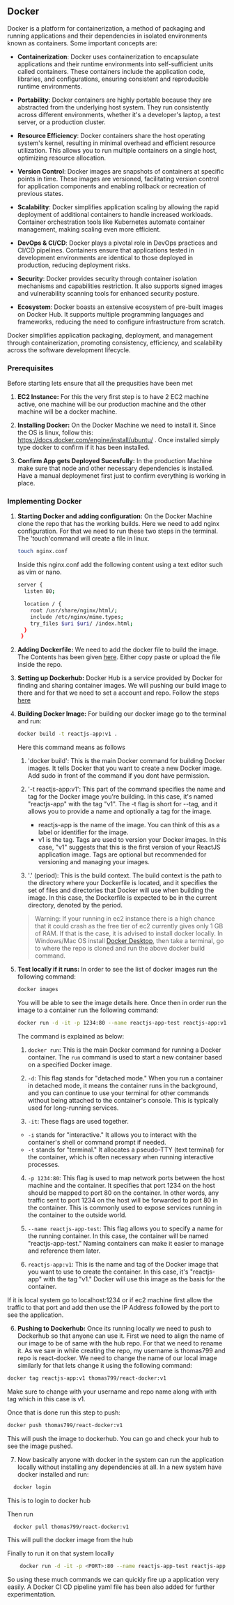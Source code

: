 ## Docker 

Docker is a platform for containerization, a method of packaging and running applications and their dependencies in isolated environments known as containers. Some important concepts are:

- **Containerization**: Docker uses containerization to encapsulate applications and their runtime environments into self-sufficient units called containers. These containers include the application code, libraries, and configurations, ensuring consistent and reproducible runtime environments.

- **Portability**: Docker containers are highly portable because they are abstracted from the underlying host system. They run consistently across different environments, whether it's a developer's laptop, a test server, or a production cluster.

- **Resource Efficiency**: Docker containers share the host operating system's kernel, resulting in minimal overhead and efficient resource utilization. This allows you to run multiple containers on a single host, optimizing resource allocation.

- **Version Control**: Docker images are snapshots of containers at specific points in time. These images are versioned, facilitating version control for application components and enabling rollback or recreation of previous states.

- **Scalability**: Docker simplifies application scaling by allowing the rapid deployment of additional containers to handle increased workloads. Container orchestration tools like Kubernetes automate container management, making scaling even more efficient.

- **DevOps & CI/CD**: Docker plays a pivotal role in DevOps practices and CI/CD pipelines. Containers ensure that applications tested in development environments are identical to those deployed in production, reducing deployment risks.

- **Security**: Docker provides security through container isolation mechanisms and capabilities restriction. It also supports signed images and vulnerability scanning tools for enhanced security posture.

- **Ecosystem**: Docker boasts an extensive ecosystem of pre-built images on Docker Hub. It supports multiple programming languages and frameworks, reducing the need to configure infrastructure from scratch.

Docker simplifies application packaging, deployment, and management through containerization, promoting consistency, efficiency, and scalability across the software development lifecycle.


### Prerequisites

Before starting lets ensure that all the prequsities have been met

1. **EC2 Instance:** For this the very first step is to have 2 EC2 machine active, one machine will be our production machine and the other machine will be a docker machine.

2. **Installing Docker:** On the Docker Machine we need to install it. Since the OS is linux, follow this: https://docs.docker.com/engine/install/ubuntu/ . Once installed simply type docker to confirm if it has been installed.

3. **Confirm App gets Deployed Sucesfully:** In the production Machine make sure that node and other necessary dependencies is installed. Have a manual deploymenet first just to confirm everything is working in place.


### Implementing Docker

1. **Starting Docker and adding configuration:** On the Docker Machine clone the repo that has the working builds. Here we need to add nginx configuration. For that we need to run these two steps in the terminal. The 'touch'command will create a file in linux.
   
   ```bash
   touch nginx.conf
   ```
   Inside this nginx.conf add the following content using a text editor such as vim or nano.
   ```bash
   server {
     listen 80;
   
     location / {
       root /usr/share/nginx/html/;
       include /etc/nginx/mime.types;
       try_files $uri $uri/ /index.html;
     }
    }
   ```
2. **Adding Dockerfile:** We need to add the docker file to build the image. The Contents has been given [here](https://github.com/thomasjv799/Devops_Training/blob/main/5_Docker/Dockerfile). Either copy paste or upload the file inside the repo.

3. **Setting up Dockerhub:** Docker Hub is a service provided by Docker for finding and sharing container images. We will pushing our build image to there and for that we need to set a account and repo. Follow the steps [here](https://github.com/thomasjv799/Devops_Training/blob/main/5_Docker/CreateaDockerrepositoryonDockerHub.pdf)

4. **Building Docker Image:** For building our docker image go to the terminal and run:
   ```bash
   docker build -t reactjs-app:v1 .
   ```
   Here this command means as follows

   1. 'docker build': This is the main Docker command for building Docker images. It tells Docker that you want to create a new Docker image. Add sudo in front of the command if you dont have permission.

   2. '-t reactjs-app:v1': This part of the command specifies the name and tag for the Docker image you're building. In this case, it's named "reactjs-app" with the tag "v1". The -t flag is short for --tag, and it allows you to provide a name and optionally a tag for the image.
      * reactjs-app is the name of the image. You can think of this as a label or identifier for the image.
      * v1 is the tag. Tags are used to version your Docker images. In this case, "v1" suggests that this is the first version of your ReactJS application image. Tags are optional but recommended for versioning and managing your images.
        
   3. '.' (period): This is the build context. The build context is the path to the directory where your Dockerfile is located, and it specifies the set of files and directories that Docker will use when building the image. In this case, the Dockerfile is expected to be in the current directory, denoted by the period.
  
   > Warning: If your running in ec2 instance there is a high chance that it could crash as the free tier of ec2 currently gives only 1 GB of RAM. If that is the case,
   > it is advised to install docker locally. In Windows/Mac OS install [Docker Desktop](https://www.docker.com/products/docker-desktop/), then take a terminal, go to where the repo is cloned and run the above docker build command.

5. **Test locally if it runs:** In order to see the list of docker images run the following command:
   ```bash
   docker images
   ```
   You will be able to see the image details here. Once then in order run the image to a container run the following command:
   ```bash
   docker run -d -it -p 1234:80 --name reactjs-app-test reactjs-app:v1
   ```
   The command is explained as below:

     1. `docker run`: This is the main Docker command for running a Docker container. The `run` command is used to start a new container based on a specified Docker image.
  
     2. `-d`: This flag stands for "detached mode." When you run a container in detached mode, it means the container runs in the background, and you can continue to use your terminal for other commands without being attached to the container's console. This is typically used for long-running services.
  
     3. `-it`: These flags are used together. 
     - `-i` stands for "interactive." It allows you to interact with the container's shell or command prompt if needed.
     - `-t` stands for "terminal." It allocates a pseudo-TTY (text terminal) for the container, which is often necessary when running interactive processes.
  
     4. `-p 1234:80`: This flag is used to map network ports between the host machine and the container. It specifies that port 1234 on the host should be mapped to port 80 on the container. In other words, any traffic sent to port 1234 on the host will be forwarded to port 80 in the container. This is commonly used to expose services running in the container to the outside world.
  
     5. `--name reactjs-app-test`: This flag allows you to specify a name for the running container. In this case, the container will be named "reactjs-app-test." Naming containers can make it easier to manage and reference them later.

     6. `reactjs-app:v1`: This is the name and tag of the Docker image that you want to use to create the container. In this case, it's "reactjs-app" with the tag "v1." Docker will use this image as the basis for the container.

  If it is local system go to localhost:1234 or if ec2 machine first allow the traffic to that port and add then use the IP Address followed by the port to see the application.


6. **Pushing to Dockerhub:** Once its running locally we need to push to Dockerhub so that anyone can use it. First we need to align the name of our image to be of same with the hub repo. For that we need to rename it. As we saw in while creating the repo, my username is thomas799 and repo is react-docker. We need to change the name of our local image similarly for that lets change it using the following command:
   
```bash
docker tag reactjs-app:v1 thomas799/react-docker:v1
```
  Make sure to change with your username and repo name along with with tag which in this case is v1.

  Once that is done run this step to push:

```bash
docker push thomas799/react-docker:v1
```

  This will push the image to dockerhub. You can go and check your hub to see the image pushed.

7. Now basically anyone with docker in the system can run the application locally without installing any dependencies at all. In a new system have docker installed and run:
  
```bash
  docker login
```
This is to login to docker hub

Then run
  
```bash
  docker pull thomas799/react-docker:v1
```

This will pull the docker image from the hub

Finally to run it on that system locally
  
```bash
    docker run -d -it -p <PORT>:80 --name reactjs-app-test reactjs-app:v1
```
So using these much commands we can quickly fire up a application very easily. A Docker CI CD pipeline yaml file has been also added for further experimentation.
     
     
